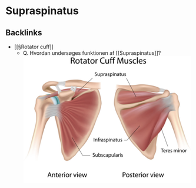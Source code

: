 # Supraspinatus
## Backlinks
* [[§Rotator cuff]]
	* Q. Hvordan undersøges funktionen af [[Supraspinatus]]?
![](BearImages/B4D636C3-8959-4B37-B8D5-1007241E54CA-8519-000021DF392E9222/E4CB649D-4DCB-44FF-8CF2-E65A92DEE938.png)

<!-- #anki/tag/med/Orto #anki/deck/Medicine -->

<!-- {BearID:AC4282FF-9B90-4642-9516-A7735165B0A7-9395-000024EFADC75B9D} -->
